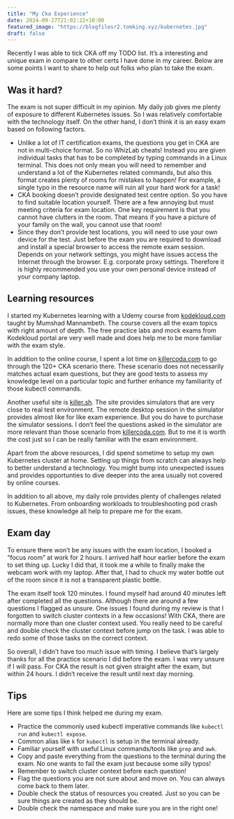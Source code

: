 ```yaml
---
title: "My Cka Experience"
date: 2024-09-27T21:02:22+10:00
featured_image: "https://blogfilesr2.tomking.xyz/kubernetes.jpg"
draft: false
---
```


Recently I was able to tick CKA off my TODO list. It’s a interesting and unique exam in compare to other certs I have done in my career. Below are some points I want to share to help out folks who plan to take the exam.

## Was it hard?

The exam is not super difficult in my opinion. My daily job gives me plenty of exposure to different Kubernetes issues. So I was relatively comfortable with the technology itself. On the other hand, I don’t think it is an easy exam based on following factors.

- Unlike a lot of IT certification exams, the questions you get in CKA are not in multi-choice format. So no WhizLab cheats! Instead you are given individual tasks that has to be completed by typing commands in a Linux terminal. This does not only mean you will need to remember and understand a lot of the Kubernetes related commands, but also this format creates plenty of rooms for mistakes to happen! For example, a single typo in the resource name will ruin all your hard work for a task!
- CKA booking doesn’t provide designated test centre option. So you have to find suitable location yourself. There are a few annoying but must meeting criteria for exam location. One key requirement is that you cannot have clutters in the room. That means if you have a picture of your family on the wall, you cannot use that room!
- Since they don’t provide test locations, you will need to use your own device for the test. Just before the exam you are required to download and install a special browser to access the remote exam session. Depends on your network settings, you might have issues access the Internet through the browser. E.g. corporate proxy settings. Therefore it is highly recommended you use your own personal device instead of your company laptop.

## Learning resources

I started my Kubernetes learning with a Udemy course from [kodekloud.com](http://kodekloud.com) taught by Mumshad Mannambeth. The course covers all the exam topics with right amount of depth. The free practice labs and mock exams from Kodekloud portal are very well made and does help me to be more familiar with the exam style.

In addition to the online course, I spent a lot time on [killercoda.com](https://killercoda.com/cka) to go through the 120+ CKA scenario there. These scenario does not necessarily matches actual exam questions, but they are good tests to assess my knowledge level on a particular topic and further enhance my familiarity of those kubectl commands.

Another useful site is [killer.sh](http://killer.sh). The site provides simulators that are very close to real test environment. The remote desktop session in the simulator provides almost like for like exam experience. But you do have to purchase the simulator sessions. I don’t feel the questions asked in the simulator are more relevant than those scenario from [killercoda.com](http://killercoda.com). But to me it is worth the cost just so I can be really familiar with the exam environment. 

Apart from the above resources, I did spend sometime to setup my own Kubernetes cluster at home. Setting up things from scratch can always help to better understand a technology. You might bump into unexpected issues and provides opportunties to dive deeper into the area usually not covered by online courses.

In addition to all above, my daily role provides plenty of challenges related to Kubernetes. From onboarding workloads to troubleshooting pod crash issues, these knowledge all help to prepare me for the exam.

## Exam day

To ensure there won’t be any issues with the exam location, I booked a “focus room” at work for 2 hours. I arrived half hour earlier before the exam to set thing up. Lucky I did that, it took me a while to finally make the webcam work with my laptop. After that, I had to chuck my water bottle out of the room since it is not a transparent plastic bottle. 

The exam itself took 120 minutes. I found myself had around 40 minutes left after completed all the questions. Although there are around a few questions I flagged as unsure. One issues I found during my review is that I forgotten to switch cluster contexts in a few occasions! With CKA, there are normally more than one cluster context used. You really need to be careful and double check the cluster context before jump on the task. I was able to redo some of those tasks on the correct context.

So overall, I didn’t have too much issue with timing. I believe that’s largely thanks for all the practice scenario I did before the exam. I was very unsure if I will pass. For CKA the result is not given straight after the exam, but within 24 hours. I didn’t receive the result until next day morning. 

## Tips

Here are some tips I think helped me during my exam.

- Practice the commonly used kubectl imperative commands like `kubectl run` and `kubectl expose`.
- Common alias like `k` for `kubectl` is setup in the terminal already.
- Familiar yourself with useful Linux commands/tools like `grep` and `awk`.
- Copy and paste everything from the questions to the terminal during the exam. No one wants to fail the exam just because some silly typos!
- Remember to switch cluster context before each question!
- Flag the questions you are not sure about and move on. You can always come back to them later.
- Double check the status of resources you created. Just so you can be sure things are created as they should be.
- Double check the namespace and make sure you are in the right one!
